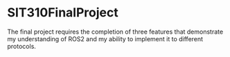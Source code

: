 # SIT310FinalProject
The final project requires the completion of three features that demonstrate my understanding of ROS2 and my ability to implement it to different protocols.
